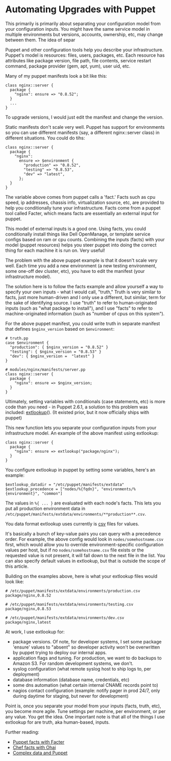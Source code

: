 # Automating Upgrades with Puppet

This primarily is primarily about separating your configuration model from
your configuration inputs. You might have the same service model in multiple
environments but versions, accounts, ownership, etc, may change between them.
The idea of separ

Puppet and other configuration tools help you describe your infrastructure.
Puppet's model is resources: files, users, packages, etc. Each resource has
attributes like package version, file path, file contents, service restart
command, package provider (gem, apt, yum), user uid, etc.

Many of my puppet manifests look a bit like this:

    class nginx::server {
      package {
        "nginx": ensure => "0.8.52";
      }
      ...
    }

To upgrade versions, I would just edit the manifest and change the version.

Static manifests don't scale very well. Puppet has support for environments so
you can use different manifests (say, a different nginx::server class) in
different situations. You could do tihs:

    class nginx::server {
      package {
        "nginx":
          ensure => $environment {
            "production" => "0.8.52",
            "testing" => "0.8.53",
            "dev" => "latest",
          };
      }
    }

The variable above comes from puppet calls a 'fact.' Facts such as cpu speed,
ip addresses, chassis info, virtualization source, etc, are provided to help
you conditionally tune your infrastructure. Facts come from a puppet tool
called Facter, which means facts are essentially an external input for puppet.

This model of external inputs is a good one. Using facts, you could conditionally
install things like Dell OpenManage, or template service configs based on ram
or cpu counts. Combining the inputs (facts) with your model (puppet resources)
helps you steer puppet into doing the correct thing for each machine it is run on.
Very useful!

The problem with the above puppet example is that it doesn't scale very well.
Each time you add a new environment (a new testing environment, some one-off
dev cluster, etc), you have to edit the manifest (your infrastructure model).

The solution here is to follow the facts example and allow yourself a way to
specify your own inputs - what I would call, "truth," Truth is very similar to
facts, just more human-driven and I only use a different, but similar, term for
the sake of identifying source. I use "truth" to refer to human-originated
inputs (such as "what package to install"), and I use "facts" to refer to
machine-originated information (such as "number of cpus on this system").

For the above puppet manifest, you could write truth in separate manifest that
defines `$nginx_version` based on `$environment`:

    # truth.pp
    case $environment {
      "production": { $nginx_version = "0.8.52" }
      "testing": { $nginx_version = "0.8.53" }
      "dev": { $nginx_version =  "latest" }
    }

    # modules/nginx/manifests/server.pp
    class nginx::server {
      package {
        "nginx": ensure => $nginx_version;
      }
    }

Ultimately, setting variables with conditionals (case statements, etc) is more
code than you need - in Puppet 2.6.1, a solution to this problem was included:
[extlookup](http://docs.puppetlabs.com/references/stable/function.html#extlookup)().
(It existed prior, but it now officially ships with puppet)

This new function lets you separate your configuration inputs from your
infrastructure model. An example of the above manifest using extlookup:

    class nginx::server {
      package {
        "nginx": ensure => extlookup("package/nginx");
      }
    }

You configure extlookup in puppet by setting some variables, here's an example:

    $extlookup_datadir = "/etc/puppet/manifests/extdata"
    $extlookup_precedence = ["nodes/%{fqdn}", "environments/%{environment}", "common"]

The values in `%{ ... }` are evaluated with each node's facts. This lets you
put all production environment data in
`/etc/puppet/manifests/extdata/environments/**production**.csv`.

You data format extlookup uses currently is
[csv](http://en.wikipedia.org/wiki/Comma-separated_values) files for values.

It's basically a bunch of key-value pairs you can query with a precedence
order. For example, the above config would look in `nodes/somehostname.csv` first, which
would allow you to override environment-specific configuration values per host, but
if no `nodes/somehostname.csv` file exists or the requested value is not present, it will
fall down to the next file in the list. You can also specify default values in extlookup,
but that is outside the scope of this article.

Building on the examples above, here is what your extlookup files would look like:

    # /etc/puppet/manifests/extdata/environments/production.csv
    package/nginx,0.8.52

    # /etc/puppet/manifests/extdata/environments/testing.csv
    package/nginx,0.8.53

    # /etc/puppet/manifests/extdata/environments/dev.csv
    package/nginx,latest

At work, I use extlookup for:

* package versions. Of note, for developer systems, I set some package
  'ensure' values to "absent" so developer activity won't be overwritten by
  puppet trying to deploy our internal apps.
* application flags and tuning. For production, we want to do backups to Amazon S3. For random development systems, we don't.
* syslog configuration (what remote syslog host to ship logs to, per deployment)
* database information (database name, credentials, etc)
* some dns automation (what certain internal CNAME records point to)
* nagios contact configuration (example: notify pager in prod 24/7, only during daytime for staging, but never for development)

Point is, once you separate your model from your inputs (facts, truth, etc),
you become more agile. Tune settings per machine, per environment, or per any
value.  You get the idea. One important note is that all of the things I use
extlookup for are truth, aka human-based, inputs.

Further reading:

* [Puppet facts with Facter](http://www.puppetlabs.com/puppet-3/related-projects/facter/)
* [Chef facts with Ohai](http://wiki.opscode.com/display/chef/Ohai)
* [Complex data and Puppet](http://www.devco.net/archives/2009/08/31/complex_data_and_puppet.php)

